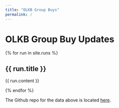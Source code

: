 ```yaml
---
title: "OLKB Group Buys"
permalink: /
---
```


# OLKB Group Buy Updates

{% for run in site.runs %}
## {{ run.title }}

{{ run.content }}

{% endfor %}

The Github repo for the data above is located [here](https://github.com/olkb/group-buys).
